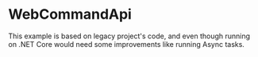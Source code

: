# WebCommandApi

This example is based on legacy project's code, and even though running on .NET Core would need some improvements like running Async tasks.
